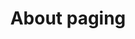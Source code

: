 ---
layout: default
title: About paging
grand_parent: UI layer libraries
nav_order: 1
parent: Paging library
---